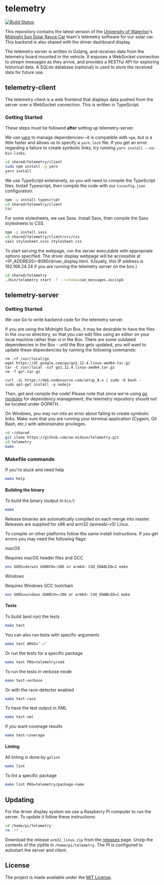 # telemetry

[![Build Status](https://travis-ci.org/uw-midsun/telemetry.svg?branch=master)](https://travis-ci.org/uw-midsun/telemetry)

This repository contains the latest version of the
[University of Waterloo](https://uwaterloo.ca/)'s
[Midnight Sun Solar Rayce Car](http://www.uwmidsun.com/) team's telemetry
software for our solar car. This backend is also shared with the driver
dashboard display.

The telemetry server is written in Golang, and receives data from the telemetry
board mounted in the vehicle. It exposes a WebSocket connection to stream
messages as they arrive, and provides a RESTful API for exploring historical
data. A SQLite database (optional) is used to store the received data for future
use.

## telemetry-client
The telemetry client is a web frontend that displays data pushed from the server
over a WebSocket connection. This is written in TypeScript.

### Getting Started
These steps must be followed **after** setting up telemetry-server.

We use [yarn](https://yarnpkg.com/en/) to manage dependencies&mdash;it is 
compatible with `npm`, but is a little faster and allows us to specify a
`yarn.lock` file. If you get an error regarding a failure to create symbolic links, try running `yarn install --no-bin-links`.

```bash
cd shared/telemetry/client
sudo npm install -g yarn
yarn install
```

We use TypeScript extensively, so you will need to compile the TypeScript files. Install Typescript, then compile the code with our `tsconfig.json` configuration.

```bash
npm -g install typescript
cd shared/telemetry/client
tsc
```

For some stylesheets, we use Sass. Install Sass, then compile the Sass stylesheets to CSS.

```bash
npm -g install sass
cd shared/telemetry/client/src/css
sass stylesheet.scss stylesheet.css
```

To start serving the webpage, run the server executable with appropriate options specified. The driver display webpage will be accessible at <IP_ADDRESS>:8080/driver_display.html. (Usually, this IP address is 192.168.24.24 if you are running the telemetry server on the box.)

```bash
cd shared/telemetry
./bin/telemetry start -f --schema=can_messages.asciipb
```

## telemetry-server

### Getting Started
We use Go to write backend code for the telemetry server.

If you are using the Midnight Sun Box, it may be desirable to have the files in the `shared` directory, so that you can edit files using an editor on your local machine rather than vi in the Box. There are some outdated dependencies in the Box - until the Box gets updated, you will want to update these dependencies by running the following commands:

```
rm -rf /usr/local/go
wget https://dl.google.com/go/go1.12.4.linux-amd64.tar.gz
tar -C /usr/local -xzf go1.12.4.linux-amd64.tar.gz
rm -f go*.tar.gz

curl -sL https://deb.nodesource.com/setup_8.x | sudo -E bash -
sudo apt-get install -y nodejs
```

Then, get and compile the code! Please note that since we're using [go modules](https://github.com/golang/go/wiki/Modules) for dependency management, the telemetry repository should not be located under GOPATH.

On Windows, you may run into an error about failing to create symbolic links. Make sure that you are running your terminal application (Cygwin, Git Bash, etc.) with administrator privileges.

```bash
cd ~/shared
git clone https://github.com/uw-midsun/telemetry.git
cd telemetry
make
```

### Makefile commands
If you're stuck and need help

```bash
make help
```

#### Building the binary
To build the binary (output in ``bin/``)

```bash
make
```

Release binaries are automatically compiled on each merge into master. Releases
are supplied for x86 and arm32 (armeabi-v5) Linux.

To compile on other platforms follow the same install instructions. If you get
errors you may need the following flags:

*macOS*

Requires macOS header files and GCC

```bash
env GOOS=darwin GOARCH=<386 or arm64> CGO_ENABLED=1 make
```

*Windows*

Requires Windows GCC toolchain

```bash
env GOOS=windows GOARCH=<386 or arm64> CGO_ENABLED=1 make
```

#### Tests
To build (and run) the tests

```bash
make test
```

You can also run tests with specific arguments

```bash
make test ARGS="-v"
```

Or run the tests for a specific package

```bash
make test PKG=telemetry/cmd
```

To run the tests in verbose mode

```bash
make test-verbose
```

Or with the race-detector enabled

```bash
make test-race
```

To have the test output in XML

```bash
make test-xml
```

If you want coverage results

```bash
make test-coverage
```

#### Linting
All linting is done by `golint`

```bash
make lint
```

To lint a specific package

```bash
make lint PKG=telemetry/package-name
```

## Updating

For the driver display system we use a Raspberry Pi computer to run the server.
To update it follow these instructions:

```bash
cd /home/pi/telemetry
rm -rf .
```

Download the release `arm32_linux.zip` from the
[releases](https://github.com/uw-midsun/telemetry/releases) page. Unzip the
contents of the zipfile in `/home/pi/telemetry`. The PI is configured to
autostart the server and client.

## License
The project is made available under the [MIT License](https://opensource.org/licenses/MIT).
